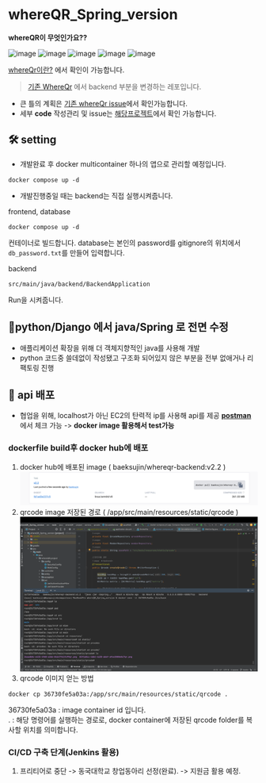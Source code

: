 # whereQR_Spring_version

**whereQR이 무엇인가요??**

![image](https://github.com/baeksoojin/whereQR_Spring_version/assets/74058047/ffeb7b21-9dce-4283-b739-f51d3272ac29)
![image](https://github.com/baeksoojin/whereQR_Spring_version/assets/74058047/c3a5fe3f-e35d-4e91-8c21-3b5952c4a042)
![image](https://github.com/baeksoojin/whereQR_Spring_version/assets/74058047/8ee698a5-b3d0-4840-8ca2-481a7a080abd)
![image](https://github.com/baeksoojin/whereQR_Spring_version/assets/74058047/e4109fce-aa20-4a31-a352-a73544e40498)
![image](https://github.com/baeksoojin/whereQR_Spring_version/assets/74058047/a06392c1-b880-432c-a31e-b670fda016fa)


[whereQr이란?](https://towering-beach-ce0.notion.site/whereQR-sprint1-2a8a1b1f9dba4ee697d6785cd8019f08?pvs=4 ) 에서 확인이 가능합니다.


> [기존 WhereQr](https://github.com/baeksoojin/whereQR) 에서 backend 부분을 변경하는 레포입니다.

- 큰 틀의 계획은 [ 기존 whereQr issue](https://github.com/baeksoojin/whereQR/issues/1)에서 확인가능합니다.
- 세부 **code** 작성관리 및 issue는 [해당프로젝트](https://github.com/baeksoojin/whereQR_Spring_version/projects?query=is%3Aopen)에서 확인 가능합니다.


## 🛠 setting

- 개발완료 후 docker multicontainer 하나의 앱으로 관리할 예정입니다.

```
docker compose up -d
```

- 개발진행중일 때는 backend는 직접 실행시켜줍니다.

frontend, database
```
docker compose up -d
```
컨테이너로 빌드합니다.
database는 본인의 password를 gitignore의 위치에서 ```db_password.txt```를 만들어 입력합니다.

backend
```
src/main/java/backend/BackendApplication 
```
Run을 시켜줍니다.

## 🎈python/Django 에서 java/Spring 로 전면 수정

- 애플리케이션 확장을 위해 더 객체지향적인 java를 사용해 개발
- python 코드중 쓸데없이 작성됐고 구조화 되어있지 않은 부분을 전부 없애거나 리팩토링 진행

## 🌱 api 배포

- 협업을 위해, localhost가 아닌 EC2의 탄력적 ip를 사용해 api를 제공
**[postman](https://documenter.getpostman.com/view/19525584/2s946fdY9k)** 에서 체크 가능 -> **docker image 활용해서 test가능**

### dockerfile build후 docker hub에 배포
1. docker hub에 배포된 image ( baeksujin/whereqr-backend:v2.2 )
![img_2.png](img_2.png)
2. qrcode image 저장된 경로 ( /app/src/main/resources/static/qrcode )
![img_1.png](img_1.png)
3. qrcode 이미지 얻는 방법
```
docker cp 36730fe5a03a:/app/src/main/resources/static/qrcode .
```

36730fe5a03a : image container id 입니다.<br>
. : 해당 명령어를 실행하는 경로로, docker container에 저장된 qrcode folder를 복사할 위치를 의미합니다.<br> 


### CI/CD 구축 단계(Jenkins 활용)

1. 프리티어로 중단 -> 동국대학교 창업동아리 선정(완료). -> 지원금 활용 예정.<br>




